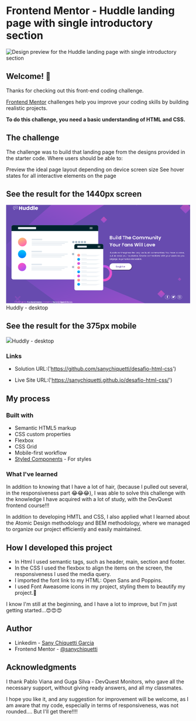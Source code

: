 # Frontend Mentor - Huddle landing page with single introductory section

![Design preview for the Huddle landing page with single introductory section](./design/desktop-preview.jpg)

## Welcome! 👋

Thanks for checking out this front-end coding challenge.

[Frontend Mentor](https://www.frontendmentor.io) challenges help you improve your coding skills by building realistic projects.

**To do this challenge, you need a basic understanding of HTML and CSS.**

## The challenge

The challenge was to build that landing page from the designs provided in the starter code.
Where users should be able to:

Preview the ideal page layout depending on device screen size
See hover states for all interactive elements on the page

## See the result for the 1440px screen

<a><img src="./resultado/desktop.png">Huddly - desktop</a>

## See the result for the 375px mobile
<a><img src="./../assets/images/resuldado/mobile.png">Huddly - desktop</a>

### Links

- Solution URL:('https://github.com/sanychiquetti/desafio-html-css')

- Live Site URL:('https://sanychiquetti.github.io/desafio-html-css/')
## My process

### Built with

- Semantic HTML5 markup
- CSS custom properties
- Flexbox
- CSS Grid
- Mobile-first workflow
- [Styled Components](https://styled-components.com/) - For styles

### What I've learned

In addition to knowing that I have a lot of hair, (because I pulled out several, in the responsiveness part 😂😂😂),  I was able to solve this challenge with the knowledge I have acquired with a lot of study, with the DevQuest frontend course!!!

In addition to developing HMTL and CSS, I also applied what I learned about the Atomic Design methodology and BEM methodology, where we managed to organize our project efficiently and easily maintained.

## How I developed this project
- In Html I used semantic tags, such as header, main, section and footer.
- In the CSS I used the flexbox to align the items on the screen, the responsiveness I used the media query.
- I imported the font link to my HTML: Open Sans and Poppins.
- I used Font Aweasome icons in my project, styling them to beautify my project.🤩

I know I'm still at the beginning, and I have a lot to improve, but I'm just getting started...😍😍😍

## Author

- Linkedim - [Sany Chiquetti Garcia](https://www.linkedin.com/in/sanychiquettigarcia/)
- Frontend Mentor - [@sanychiquetti](https://www.frontendmentor.io/profile/sanychiquetti)

## Acknowledgments

I thank Pablo Viana and Guga Silva - DevQuest Monitors, who gave all the necessary support, without giving ready answers, and all my classmates.

I hope you like it, and any suggestion for improvement will be welcome, as I am aware that my code, especially in terms of responsiveness, was not rounded.... But I'll get there!!!!